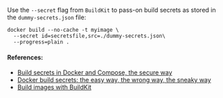 Use the `--secret` flag from `BuildKit` to pass-on build secrets as stored in the `dummy-secrets.json` file:
```
docker build --no-cache -t myimage \
  --secret id=secretsfile,src=./dummy-secrets.json\
  --progress=plain .
```

#### References:
- [Build secrets in Docker and Compose, the secure way](https://pythonspeed.com/articles/build-secrets-docker-compose/)
- [Docker build secrets: the easy way, the wrong way, the sneaky way](https://pythonspeed.com/articles/docker-build-secrets/)
- [Build images with BuildKit](https://docs.docker.com/develop/develop-images/build_enhancements/#overriding-default-frontends)
